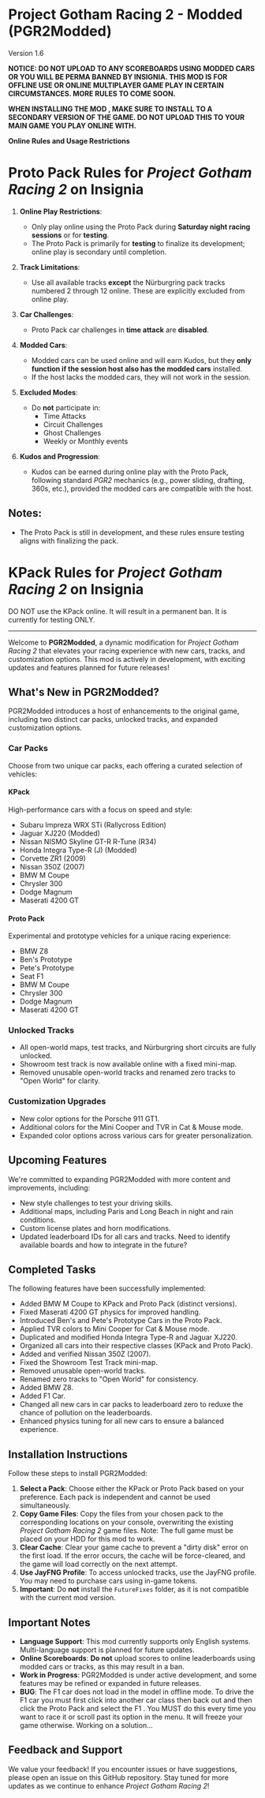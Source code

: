 # Project Gotham Racing 2 - Modded (PGR2Modded)

Version 1.6

**NOTICE: DO NOT UPLOAD TO ANY SCOREBOARDS USING MODDED CARS OR YOU WILL BE PERMA BANNED BY INSIGNIA. THIS MOD IS FOR OFFLINE USE OR ONLINE MULTIPLAYER GAME PLAY IN CERTAIN CIRCUMSTANCES. MORE RULES TO COME SOON.**

**WHEN INSTALLING THE MOD , MAKE SURE TO INSTALL TO A SECONDARY VERSION OF THE GAME. DO NOT UPLOAD THIS TO YOUR MAIN GAME YOU PLAY ONLINE WITH.**

**Online Rules and Usage Restrictions**

# Proto Pack Rules for *Project Gotham Racing 2* on Insignia

1. **Online Play Restrictions**:
   - Only play online using the Proto Pack during **Saturday night racing sessions** or for **testing**.
   - The Proto Pack is primarily for **testing** to finalize its development; online play is secondary until completion.

2. **Track Limitations**:
   - Use all available tracks **except** the Nürburgring pack tracks numbered 2 through 12 online. These are explicitly excluded from online play.

3. **Car Challenges**:
   - Proto Pack car challenges in **time attack** are **disabled**.

4. **Modded Cars**:
   - Modded cars can be used online and will earn Kudos, but they **only function if the session host also has the modded cars** installed.
   - If the host lacks the modded cars, they will not work in the session.

5. **Excluded Modes**:
   - Do **not** participate in:
     - Time Attacks
     - Circuit Challenges
     - Ghost Challenges
     - Weekly or Monthly events

6. **Kudos and Progression**:
   - Kudos can be earned during online play with the Proto Pack, following standard *PGR2* mechanics (e.g., power sliding, drafting, 360s, etc.), provided the modded cars are compatible with the host.

## Notes:
- The Proto Pack is still in development, and these rules ensure testing aligns with finalizing the pack.

# KPack Rules for *Project Gotham Racing 2* on Insignia

DO NOT use the KPack online. It will result in a permanent ban. It is currently for testing ONLY.

---------------------------------------------------------------------------------
Welcome to **PGR2Modded**, a dynamic modification for *Project Gotham Racing 2* that elevates your racing experience with new cars, tracks, and customization options. This mod is actively in development, with exciting updates and features planned for future releases!

## What's New in PGR2Modded?

PGR2Modded introduces a host of enhancements to the original game, including two distinct car packs, unlocked tracks, and expanded customization options.

### Car Packs
Choose from two unique car packs, each offering a curated selection of vehicles:

#### KPack
High-performance cars with a focus on speed and style:
- Subaru Impreza WRX STi (Rallycross Edition)
- Jaguar XJ220 (Modded)
- Nissan NISMO Skyline GT-R R-Tune (R34)
- Honda Integra Type-R (J) (Modded)
- Corvette ZR1 (2009)
- Nissan 350Z (2007)
- BMW M Coupe
- Chrysler 300
- Dodge Magnum
- Maserati 4200 GT

#### Proto Pack
Experimental and prototype vehicles for a unique racing experience:
- BMW Z8
- Ben's Prototype
- Pete's Prototype
- Seat F1
- BMW M Coupe
- Chrysler 300
- Dodge Magnum
- Maserati 4200 GT

### Unlocked Tracks
- All open-world maps, test tracks, and Nürburgring short circuits are fully unlocked.
- Showroom test track is now available online with a fixed mini-map.
- Removed unusable open-world tracks and renamed zero tracks to "Open World" for clarity.

### Customization Upgrades
- New color options for the Porsche 911 GT1.
- Additional colors for the Mini Cooper and TVR in Cat & Mouse mode.
- Expanded color options across various cars for greater personalization.

## Upcoming Features
We're committed to expanding PGR2Modded with more content and improvements, including:
- New style challenges to test your driving skills.
- Additional maps, including Paris and Long Beach in night and rain conditions.
- Custom license plates and horn modifications.
- Updated leaderboard IDs for all cars and tracks. Need to identify available boards and how to integrate in the future?


## Completed Tasks
The following features have been successfully implemented:
- Added BMW M Coupe to KPack and Proto Pack (distinct versions).
- Fixed Maserati 4200 GT physics for improved handling.
- Introduced Ben's and Pete's Prototype Cars in the Proto Pack.
- Applied TVR colors to Mini Cooper for Cat & Mouse mode.
- Duplicated and modified Honda Integra Type-R and Jaguar XJ220.
- Organized all cars into their respective classes (KPack and Proto Pack).
- Added and verified Nissan 350Z (2007).
- Fixed the Showroom Test Track mini-map.
- Removed unusable open-world tracks.
- Renamed zero tracks to "Open World" for consistency.
- Added BMW Z8.
- Added F1 Car.
- Changed all new cars in car packs to leaderboard zero to reduxe the chance of pollution on the leaderboards.
- Enhanced physics tuning for all new cars to ensure a balanced experience.

## Installation Instructions
Follow these steps to install PGR2Modded:
1. **Select a Pack**: Choose either the KPack or Proto Pack based on your preference. Each pack is independent and cannot be used simultaneously.
2. **Copy Game Files**: Copy the files from your chosen pack to the corresponding locations on your console, overwriting the existing *Project Gotham Racing 2* game files. Note: The full game must be placed on your HDD for this mod to work.
3. **Clear Cache**: Clear your game cache to prevent a "dirty disk" error on the first load. If the error occurs, the cache will be force-cleared, and the game will load correctly on the next attempt.
4. **Use JayFNG Profile**: To access unlocked tracks, use the JayFNG profile. You may need to purchase cars using in-game tokens.
5. **Important**: Do **not** install the `FutureFixes` folder, as it is not compatible with the current mod version.

## Important Notes
- **Language Support**: This mod currently supports only English systems. Multi-language support is planned for future updates.
- **Online Scoreboards**: **Do not** upload scores to online leaderboards using modded cars or tracks, as this may result in a ban.
- **Work in Progress**: PGR2Modded is under active development, and some features may be refined or expanded in future releases.
- **BUG**: The F1 car does not load in the model in offline mode. To drive the F1 car you must first click into another car class then back out and then click the Proto Pack and select the F1 . You MUST do this every time you want to race it or scroll past its option in the menu. It will freeze your game otherwise. Working on a solution…

## Feedback and Support
We value your feedback! If you encounter issues or have suggestions, please open an issue on this GitHub repository. Stay tuned for more updates as we continue to enhance *Project Gotham Racing 2*!
